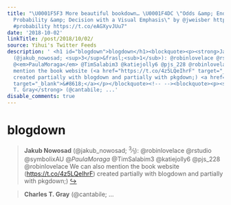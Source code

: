 ```yaml
---
title: "\U0001F5F3 More beautiful bookdown… \U0001F4DC \"Odds &amp; Ends: Introducing
  Probability &amp; Decision with a Visual Emphasis\" by @jweisber https://t.co/0qLcSeW79H
  #probability https://t.co/eAGXyvJUu7"
date: '2018-10-02'
linkTitle: /post/2018/10/02/
source: Yihui's Twitter Feeds
description: ' <h1 id="blogdown">blogdown</h1><blockquote><p><strong>Jakub Nowosad</strong>
  (@jakub_nowosad; <sup>3</sup>&frasl;<sub>1</sub>): @robinlovelace @rstudio @symbolixAU
  @<em>PaulaMoraga</em> @TimSalabim3 @katiejolly6 @pjs_228 @robinlovelace We can also
  mention the book website (<a href="https://t.co/4z5LQeIhrF" target="_blank">https://t.co/4z5LQeIhrF</a>)
  created partially with blogdown and partially with pkgdown;) <a href="https://twitter.com/xieyihui/status/1046677749484736513"
  target="_blank">&#8618;</a></p></blockquote><!-- --><blockquote><p><strong>Charles
  T. Gray</strong> (@cantabile; ...'
disable_comments: true
---
```

 <h1 id="blogdown">blogdown</h1><blockquote><p><strong>Jakub Nowosad</strong> (@jakub_nowosad; <sup>3</sup>&frasl;<sub>1</sub>): @robinlovelace @rstudio @symbolixAU @<em>PaulaMoraga</em> @TimSalabim3 @katiejolly6 @pjs_228 @robinlovelace We can also mention the book website (<a href="https://t.co/4z5LQeIhrF" target="_blank">https://t.co/4z5LQeIhrF</a>) created partially with blogdown and partially with pkgdown;) <a href="https://twitter.com/xieyihui/status/1046677749484736513" target="_blank">&#8618;</a></p></blockquote><!-- --><blockquote><p><strong>Charles T. Gray</strong> (@cantabile; ...